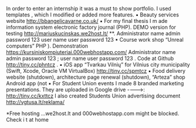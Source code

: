 In order to enter an internship
it was a must to show portfolio. I used
templates , which I modified or added more features.
▪ Beauty services website http://bbangelicavarne.co.uk/
▪ For my final thesis I m ade information system electronic factory journal
(PHP). DEMO version for testing http://mariuskucinskas.we2host.lt/ **.
Administrator name admin password 123 user name user password 123
▪ Course work shop “Unreal computers” PHP ). Demonstration
https://kursiniskompiuteriai.000webhostapp.com/
Administrator name admin password 123 ; user name user
password 123 . Code at Github http://tiny.cc/phntcz .
▪ iOS app “Tvarkau Vilnių” for Vilnius city municipality (Swift, Xcode, Oracle VM
VirtualBox) http://tiny.cc/spmtcz
▪ Food delivery website (shutdown), architecture page renewal (shutdown),
“Arteza” shop Android app (not
▪ For Student Union events I made 8 branded marketing presentations. They are
uploaded in Google drive ---->: http://tiny.cc/kxttcz I also created Students
Union advertising document http://vgtusa.lt/reklama/

*Free hosting …we2host.lt and 000webhostapp.com might be blocked. Check i t
at home

